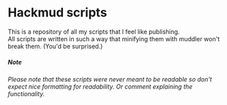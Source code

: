 # Hackmud scripts

This is a repository of all my scripts that I feel like publishing.  
All scripts are written in such a way that minifying them with muddler won't break them. (You'd be surprised.)

##### Note
###### Please note that these scripts were never meant to be readable so don't expect nice formatting for readability. Or comment explaining the functionality.
